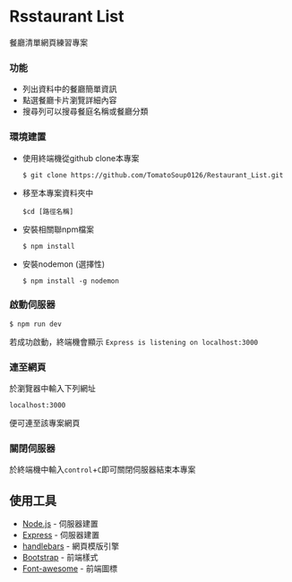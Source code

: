 # Rsstaurant List
餐廳清單網頁練習專案

### 功能
- 列出資料中的餐廳簡單資訊
- 點選餐廳卡片瀏覽詳細內容
- 搜尋列可以搜尋餐庭名稱或餐廳分類


### 環境建置

- 使用終端機從github clone本專案
   ```
   $ git clone https://github.com/TomatoSoup0126/Restaurant_List.git
   ```


- 移至本專案資料夾中 
  ```
  $cd [路徑名稱]
  ```
- 安裝相關聯npm檔案
  ```
  $ npm install
  ```
- 安裝nodemon (選擇性)
  ```
  $ npm install -g nodemon
  ```

### 啟動伺服器
```
$ npm run dev
```
若成功啟動，終端機會顯示
`Express is listening on localhost:3000`

### 連至網頁
於瀏覽器中輸入下列網址
```
localhost:3000
```
便可連至該專案網頁

### 關閉伺服器
於終端機中輸入`control`+`C`即可關閉伺服器結束本專案


## 使用工具
- [Node.js](https://nodejs.org/en/) - 伺服器建置
- [Express](https://www.npmjs.com/package/express) - 伺服器建置
- [handlebars](https://handlebarsjs.com/) - 網頁模版引擎
- [Bootstrap](https://getbootstrap.com/) - 前端樣式
- [Font-awesome](https://fontawesome.com/) - 前端圖標


